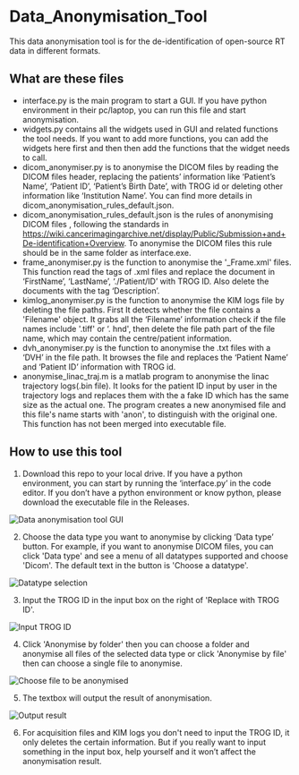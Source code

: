 # Data_Anonymisation_Tool

This data anonymisation tool is for the de-identification of open-source RT data in different formats.


## What are these files

- interface.py is the main program to start a GUI. If you have python environment in their pc/laptop, you can run this file and start anonymisation.
- widgets.py contains all the widgets used in GUI and related functions the tool needs. If you want to add more functions, you can add the widgets here first and then then add the functions that the widget needs to call.
- dicom_anonymiser.py is to anonymise the DICOM files by reading the DICOM files header, replacing the patients’ information like ‘Patient’s Name’, ‘Patient ID’, ‘Patient’s Birth Date’, with TROG id or deleting other information like ‘Institution Name’. You can find more details in dicom_anonymisation_rules_default.json.
- dicom_anonymisation_rules_default.json is the rules of anonymising DICOM files , following the standards in https://wiki.cancerimagingarchive.net/display/Public/Submission+and+De-identification+Overview. To anonymise the DICOM files this rule should be in the same folder as interface.exe.
- frame_anonymiser.py is the function to anonymise the '_Frame.xml' files. This function read the tags of .xml files and replace the document in ‘FirstName’, ‘LastName’, ‘./Patient/ID’ with TROG ID. Also delete the documents with the tag ‘Description’.
- kimlog_anonymiser.py is the function to anonymise the KIM logs file by deleting the file paths. First It detects whether the file contains a 'Filename' object. It grabs all the ‘Filename’ information check if the file names include '.tiff' or ‘. hnd', then delete the file path part of the file name, which may contain the centre/patient information.
- dvh_anonymiser.py is the function to anonymise the .txt files with a ‘DVH’ in the file path. It browses the file and replaces the ‘Patient Name’ and ‘Patient ID’ information with TROG id.
- anonymise_linac_traj.m is a matlab program to anonymise the linac trajectory logs(.bin file). It looks for the patient ID input by user in the trajectory logs and replaces them with the a fake ID which has the same size as the actual one. The program creates a new anonymised file and this file's name starts with 'anon', to distinguish with the original one. This function has not been merged into executable file.

## How to use this tool

1. Download this repo to your local drive. If you have a python environment, you can start by running the ‘interface.py’ in the code editor. If you don’t have a python environment or know python, please download the executable file in the Releases.

![Data anonymisation tool GUI](docsrc/images/data_anonymisation_tool_GUI.png)

2. Choose the data type you want to anonymise by clicking ‘Data type’ button. For example, if you want to anonymise DICOM files, you can click 'Data type' and see a menu of all datatypes supported and choose 'Dicom'. The default text in the button is 'Choose a datatype'.

![Datatype selection](docsrc/images/data_anonymisation_tool_datatype_selection.png)

3. Input the TROG ID in the input box on the right of 'Replace with TROG ID'.

![Input TROG ID](docsrc/images/data_anonymisation_tool_input_TROGid.png)

4. Click 'Anonymise by folder' then you can choose a folder and anonymise all files of the selected data type or click 'Anonymise by file' then can choose a single file to anonymise.

![Choose file to be anonymised](docsrc/images/data_anonymisation_tool_file_selection.png)

5. The textbox will output the result of anonymisation.

![Output result](docsrc/images/data_anonymisation_tool_result_output.png)

6. For acquisition files and KIM logs you don't need to input the TROG ID, it only deletes the certain information. But if you really want to input something in the input box, help yourself and it won’t affect the anonymisation result.
